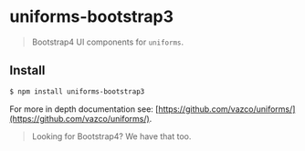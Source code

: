 # uniforms-bootstrap3

> Bootstrap4 UI components for `uniforms`.

## Install

```sh
$ npm install uniforms-bootstrap3
```

For more in depth documentation see: [https://github.com/vazco/uniforms/](https://github.com/vazco/uniforms/).

> Looking for Bootstrap4?  We have that too.
